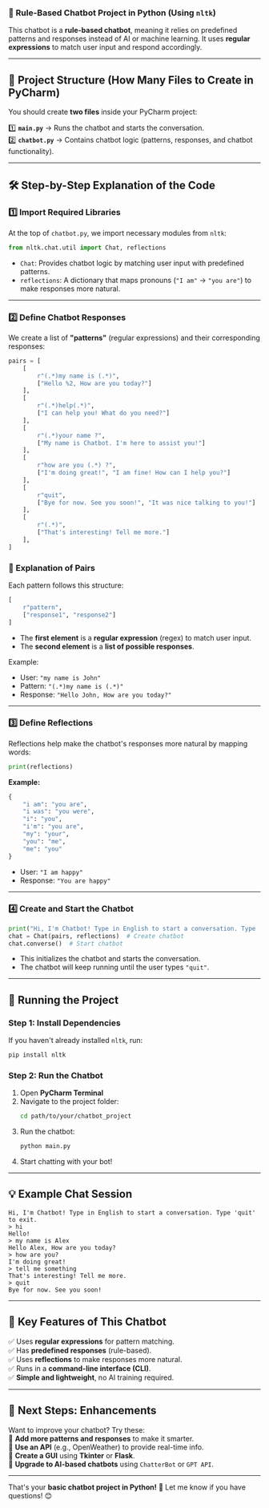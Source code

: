 ### **📌 Rule-Based Chatbot Project in Python (Using `nltk`)**  

This chatbot is a **rule-based chatbot**, meaning it relies on predefined patterns and responses instead of AI or machine learning. It uses **regular expressions** to match user input and respond accordingly.  

---

## **📂 Project Structure (How Many Files to Create in PyCharm)**
You should create **two files** inside your PyCharm project:  

1️⃣ **`main.py`** → Runs the chatbot and starts the conversation.  
2️⃣ **`chatbot.py`** → Contains chatbot logic (patterns, responses, and chatbot functionality).  

---

## **🛠️ Step-by-Step Explanation of the Code**

### **1️⃣ Import Required Libraries**
At the top of `chatbot.py`, we import necessary modules from `nltk`:  
```python
from nltk.chat.util import Chat, reflections
```
- `Chat`: Provides chatbot logic by matching user input with predefined patterns.  
- `reflections`: A dictionary that maps pronouns (`"I am"` → `"you are"`) to make responses more natural.  

---

### **2️⃣ Define Chatbot Responses**
We create a list of **"patterns"** (regular expressions) and their corresponding responses:  

```python
pairs = [
    [
        r"(.*)my name is (.*)",  
        ["Hello %2, How are you today?"]
    ],
    [
        r"(.*)help(.*)",  
        ["I can help you! What do you need?"]
    ],
    [
        r"(.*)your name ?",  
        ["My name is Chatbot. I'm here to assist you!"]
    ],
    [
        r"how are you (.*) ?",  
        ["I'm doing great!", "I am fine! How can I help you?"]
    ],
    [
        r"quit",  
        ["Bye for now. See you soon!", "It was nice talking to you!"]
    ],
    [
        r"(.*)",  
        ["That's interesting! Tell me more."]
    ],
]
```

### **📝 Explanation of Pairs**
Each pattern follows this structure:
```python
[
    r"pattern",  
    ["response1", "response2"]
]
```
- The **first element** is a **regular expression** (regex) to match user input.  
- The **second element** is a **list of possible responses**.  

Example:
- User: `"my name is John"`  
- Pattern: `"(.*)my name is (.*)"`  
- Response: `"Hello John, How are you today?"`  

---

### **3️⃣ Define Reflections**
Reflections help make the chatbot's responses more natural by mapping words:
```python
print(reflections)
```
**Example:**
```python
{
    "i am": "you are",
    "i was": "you were",
    "i": "you",
    "i'm": "you are",
    "my": "your",
    "you": "me",
    "me": "you"
}
```
- User: `"I am happy"`  
- Response: `"You are happy"`  

---

### **4️⃣ Create and Start the Chatbot**
```python
print("Hi, I'm Chatbot! Type in English to start a conversation. Type 'quit' to exit.")
chat = Chat(pairs, reflections)  # Create chatbot
chat.converse()  # Start chatbot
```
- This initializes the chatbot and starts the conversation.  
- The chatbot will keep running until the user types `"quit"`.  

---

## **📌 Running the Project**
### **Step 1: Install Dependencies**
If you haven't already installed `nltk`, run:
```bash
pip install nltk
```

### **Step 2: Run the Chatbot**
1. Open **PyCharm Terminal**  
2. Navigate to the project folder:
   ```bash
   cd path/to/your/chatbot_project
   ```
3. Run the chatbot:
   ```bash
   python main.py
   ```
4. Start chatting with your bot!

---

## **💡 Example Chat Session**
```
Hi, I'm Chatbot! Type in English to start a conversation. Type 'quit' to exit.
> hi
Hello!
> my name is Alex
Hello Alex, How are you today?
> how are you?
I'm doing great!
> tell me something
That's interesting! Tell me more.
> quit
Bye for now. See you soon!
```
---

## **🎯 Key Features of This Chatbot**
✅ Uses **regular expressions** for pattern matching.  
✅ Has **predefined responses** (rule-based).  
✅ Uses **reflections** to make responses more natural.  
✅ Runs in a **command-line interface (CLI)**.  
✅ **Simple and lightweight**, no AI training required.  

---

## **🚀 Next Steps: Enhancements**
Want to improve your chatbot? Try these:  
🔹 **Add more patterns and responses** to make it smarter.  
🔹 **Use an API** (e.g., OpenWeather) to provide real-time info.  
🔹 **Create a GUI** using **Tkinter** or **Flask**.  
🔹 **Upgrade to AI-based chatbots** using `ChatterBot` or `GPT API`.  

---

That's your **basic chatbot project in Python!** 🎉 Let me know if you have questions! 😊
